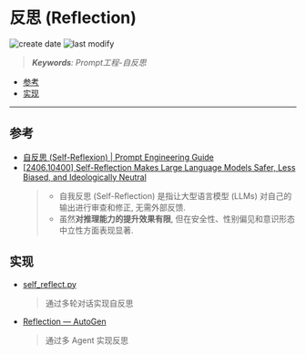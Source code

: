 反思 (Reflection)
===
<!--START_SECTION:badge-->
![create date](https://img.shields.io/static/v1?label=create%20date&message=2025-08-29&label_color=gray&color=lightsteelblue&style=flat-square)
![last modify](https://img.shields.io/static/v1?label=last%20modify&message=2025-09-19%2005%3A37%3A14&label_color=gray&color=thistle&style=flat-square)
<!--END_SECTION:badge-->
<!--info
date: 2025-08-29 03:38:21
top: false
draft: false
hidden: true
level: 0
tags: [llm_prompt]
-->

<!--START_SECTION:keywords-->
> ***Keywords**: Prompt工程-自反思*
<!--END_SECTION:keywords-->

<!--START_SECTION:paper_title-->
<!--END_SECTION:paper_title-->

<!--START_SECTION:toc-->
- [参考](#参考)
- [实现](#实现)
<!--END_SECTION:toc-->

---

## 参考
- [自反思 (Self-Reflexion) | Prompt Engineering Guide](https://www.promptingguide.ai/zh/techniques/reflexion)
- [\[2406.10400\] Self-Reflection Makes Large Language Models Safer, Less Biased, and Ideologically Neutral](https://arxiv.org/abs/2406.10400)
  > - 自我反思 (Self-Reflection) 是指让大型语言模型 (LLMs) 对自己的输出进行审查和修正, 无需外部反馈.
  > - 虽然**对推理能力的提升效果有限**, 但在安全性、性别偏见和意识形态中立性方面表现显著.


## 实现
- [self_reflect.py](../../../../examples/llm/prompts/self_reflect.py)
    > 通过多轮对话实现自反思
- [Reflection — AutoGen](https://microsoft.github.io/autogen/stable/user-guide/core-user-guide/design-patterns/reflection.html)
    > 通过多 Agent 实现反思